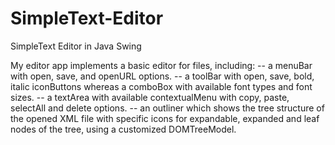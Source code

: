 # SimpleText-Editor
SimpleText Editor in Java Swing 

My editor app implements a basic editor for files, including:
-- a menuBar with open, save, and openURL options.
-- a toolBar with open, save, bold, italic iconButtons whereas a comboBox with 
available font types and font sizes.
-- a textArea with available contextualMenu with copy, paste, selectAll and delete
options.
-- an outliner which shows the tree structure of the opened XML file with specific 
icons for expandable, expanded and leaf nodes of the tree, using a customized DOMTreeModel.
